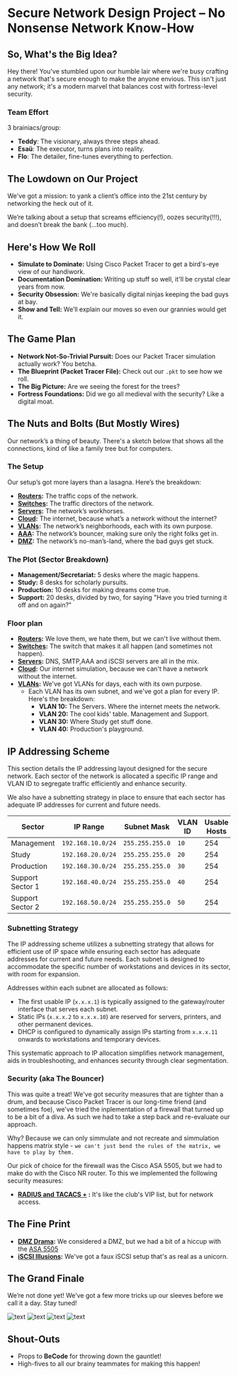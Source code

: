 # Secure Network Design Project – No Nonsense Network Know-How

## So, What's the Big Idea?

Hey there! You've stumbled upon our humble lair where we're busy crafting a network that's secure enough to make the anyone envious. This isn't just any network; it's a modern marvel that balances cost with fortress-level security.

### Team Effort

3 brainiacs/group:
- **Teddy**: The visionary, always three steps ahead.
- **Esaü**: The executor, turns plans into reality.
- **Flo**: The detailer, fine-tunes everything to perfection.

## The Lowdown on Our Project

We've got a mission: to yank a client’s office into the 21st century by networking the heck out of it.
 
We’re talking about a setup that screams efficiency(!), oozes security(!!!), and doesn’t break the bank (...too much).

## Here's How We Roll

- **Simulate to Dominate:** Using Cisco Packet Tracer to get a bird's-eye view of our handiwork.
- **Documentation Domination:** Writing up stuff so well, it'll be crystal clear years from now.
- **Security Obsession:** We're basically digital ninjas keeping the bad guys at bay.
- **Show and Tell:** We’ll explain our moves so even our grannies would get it.

## The Game Plan

- **Network Not-So-Trivial Pursuit:** Does our Packet Tracer simulation actually work? You betcha.
- **The Blueprint (Packet Tracer File):** Check out our `.pkt` to see how we roll.
- **The Big Picture:** Are we seeing the forest for the trees?
- **Fortress Foundations:** Did we go all medieval with the security? Like a digital moat.

## The Nuts and Bolts (But Mostly Wires)

Our network’s a thing of beauty. There's a sketch below that shows all the connections, kind of like a family tree but for computers.

### The Setup

Our setup’s got more layers than a lasagna. Here’s the breakdown:

- **[Routers](documentation/Routers/Routers.md):** The traffic cops of the network.
- **[Switches](documentation/Switches/Switches.md):** The traffic directors of the network.
- **[Servers](documentation/Servers/Servers.md):** The network’s workhorses.
- **[Cloud](documentation/Cloud/Cloud.md):** The internet, because what’s a network without the internet?
- **[VLANs](documentation/VLAN/VLAN.md):** The network’s neighborhoods, each with its own purpose.
- **[AAA](documentation/Servers/AAA/AAA.md):** The network’s bouncer, making sure only the right folks get in.
- **[DMZ](documentation/Servers/DMZ/DMZ.md):** The network’s no-man’s-land, where the bad guys get stuck.

### The Plot (Sector Breakdown)
- **Management/Secretariat:** 5 desks where the magic happens.
- **Study:** 8 desks for scholarly pursuits.
- **Production:** 10 desks for making dreams come true.
- **Support:** 20 desks, divided by two, for saying "Have you tried turning it off and on again?"

### Floor plan
  - **[Routers](documentation/Routers/Routers.md):** We love them, we hate them, but we can't live without them. 
  - **[Switches](documentation/Switches/switches.md):** The switch that makes it all happen  (and sometimes not happen).
  - **[Servers](documentation/Servers/servers.md):** DNS, SMTP,AAA and iSCSI servers are all in the mix.
  - **[Cloud]():** Our internet simulation, because we can't have a network without the internet.
  - **[VLANs](documentation/VLAN/VLAN):** We've got VLANs for days, each with its own purpose.
    - Each VLAN has its own subnet, and we've got a plan for every IP.
        Here's the breakdown:
      - **VLAN 10:** The Servers. Where the internet meets the network.
      - **VLAN 20:** The cool kids' table. Management and Support.
      - **VLAN 30:** Where Study get stuff done.
      - **VLAN 40:** Production's playground.

## IP Addressing Scheme

This section details the IP addressing layout designed for the secure network. Each sector of the network is allocated a specific IP range and VLAN ID to segregate traffic efficiently and enhance security.

We also have a subnetting strategy in place to ensure that each sector has adequate IP addresses for current and future needs.


| Sector           | IP Range          | Subnet Mask     | VLAN ID | Usable Hosts |
|------------------|-------------------|-----------------|---------|--------------|
| Management       | `192.168.10.0/24` | `255.255.255.0` | `10`    | 254          |
| Study            | `192.168.20.0/24` | `255.255.255.0` | `20`    | 254          |
| Production       | `192.168.30.0/24` | `255.255.255.0` | `30`    | 254          |
| Support Sector 1 | `192.168.40.0/24` | `255.255.255.0` | `40`    | 254          |
| Support Sector 2 | `192.168.50.0/24` | `255.255.255.0` | `50`    | 254          |

### Subnetting Strategy

The IP addressing scheme utilizes a subnetting strategy that allows for efficient use of IP space while ensuring each sector has adequate addresses for current and future needs. Each subnet is designed to accommodate the specific number of workstations and devices in its sector, with room for expansion.

Addresses within each subnet are allocated as follows:

- The first usable IP (`x.x.x.1`) is typically assigned to the gateway/router interface that serves each subnet.
- Static IPs (`x.x.x.2` to `x.x.x.10`) are reserved for servers, printers, and other permanent devices.
- DHCP is configured to dynamically assign IPs starting from `x.x.x.11` onwards to workstations and temporary devices.

This systematic approach to IP allocation simplifies network management, aids in troubleshooting, and enhances security through clear segmentation.


### Security (aka The Bouncer)
This was quite a treat! We've got security measures that are tighter than a drum, and because Cisco Packet Tracer is our long-time friend (and sometimes foe), we've tried the inplementation of a firewall that turned up to be a bit of a diva. As such we had to take a step back and re-evaluate our approach.

 Why? Because we can only simmulate and not recreate and simmulation happens matrix style - `we can't just bend the rules of the matrix, we have to play by them.`

 Our pick of choice for the firewall was the Cisco ASA 5505, but we had to make do with the Cisco NR router.
 To this we implemented the following security measures:
- **[RADIUS and TACACS +](documentation/Servers/AAA/AAA.md) :** It's like the club's VIP list, but for network access.

## The Fine Print
- **[DMZ Drama](documentation/Servers/DMZ/DMZ.md):** We considered a DMZ, but we had a bit of a hiccup with the [ASA 5505](documentation/Servers/ASA/ASA.md)
- **[iSCSI Illusions](documentation/Servers/iSCSI/iSCSI.md):** We've got a faux iSCSI setup that's as real as a unicorn.

## The Grand Finale
We’re not done yet! We’ve got a few more tricks up our sleeves before we call it a day. Stay tuned!


 ![text](assets/fullimages/global.png) ![text](<assets/fullimages/high availability.png>) ![text](assets/fullimages/internet.png) ![text](assets/fullimages/network.png)


## Shout-Outs
- Props to **BeCode** for throwing down the gauntlet!
- High-fives to all our brainy teammates for making this happen!

